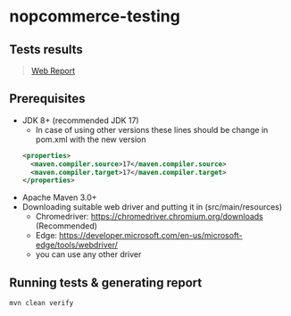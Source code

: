 # nopcommerce-testing

## Tests results
> [Web Report](https://rawcdn.githack.com/ziad-atef/nopcommerce-testing/c2aa0cf22f4a4865bac61ab14740a51ba4e2fa54/target/cucumber-html-reports/overview-features.html)

## Prerequisites
* JDK 8+ (recommended JDK 17)
  * In case of using other versions these lines should be change in pom.xml with the new version
  ``` xml
  <properties>
    <maven.compiler.source>17</maven.compiler.source>
    <maven.compiler.target>17</maven.compiler.target>
  </properties>
  ```
* Apache Maven 3.0+
* Downloading suitable web driver and putting it in (src/main/resources)
  * Chromedriver: https://chromedriver.chromium.org/downloads (Recommended)
  * Edge: https://developer.microsoft.com/en-us/microsoft-edge/tools/webdriver/
  * you can use any other driver

## Running tests & generating report
```
mvn clean verify
```